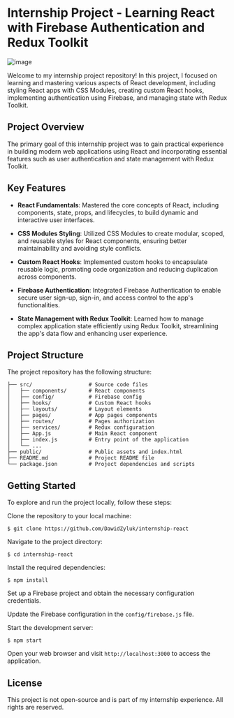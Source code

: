 # Internship Project - Learning React with Firebase Authentication and Redux Toolkit

![image](https://github.com/DawidZyluk/internship-react/assets/91137753/28ffa8b4-ab72-469d-95c3-19ff4c52ae25)

Welcome to my internship project repository! In this project, I focused on learning and mastering various aspects of React development, including styling React apps with CSS Modules, creating custom React hooks, implementing authentication using Firebase, and managing state with Redux Toolkit.

## Project Overview

The primary goal of this internship project was to gain practical experience in building modern web applications using React and incorporating essential features such as user authentication and state management with Redux Toolkit. 

## Key Features

- **React Fundamentals**: Mastered the core concepts of React, including components, state, props, and lifecycles, to build dynamic and interactive user interfaces.

- **CSS Modules Styling**: Utilized CSS Modules to create modular, scoped, and reusable styles for React components, ensuring better maintainability and avoiding style conflicts.

- **Custom React Hooks**: Implemented custom hooks to encapsulate reusable logic, promoting code organization and reducing duplication across components.

- **Firebase Authentication**: Integrated Firebase Authentication to enable secure user sign-up, sign-in, and access control to the app's functionalities.

- **State Management with Redux Toolkit**: Learned how to manage complex application state efficiently using Redux Toolkit, streamlining the app's data flow and enhancing user experience.

## Project Structure

The project repository has the following structure:
```
├── src/                  # Source code files
│   ├── components/       # React components
│   ├── config/           # Firebase config
│   ├── hooks/            # Custom React hooks
│   ├── layouts/          # Layout elements
│   ├── pages/            # App pages components
│   ├── routes/           # Pages authorization
│   ├── services/         # Redux configuration
│   ├── App.js            # Main React component
│   ├── index.js          # Entry point of the application
│   └── ...
├── public/               # Public assets and index.html
├── README.md             # Project README file
└── package.json          # Project dependencies and scripts
```

## Getting Started

To explore and run the project locally, follow these steps:

Clone the repository to your local machine:
   ```
   $ git clone https://github.com/DawidZyluk/internship-react
   ```

Navigate to the project directory:
   ```
   $ cd internship-react
   ```

Install the required dependencies:
   ```
   $ npm install
   ```

Set up a Firebase project and obtain the necessary configuration credentials.

Update the Firebase configuration in the `config/firebase.js` file.

Start the development server:
   ```
   $ npm start
   ```

Open your web browser and visit `http://localhost:3000` to access the application.

## License

This project is not open-source and is part of my internship experience. All rights are reserved.
